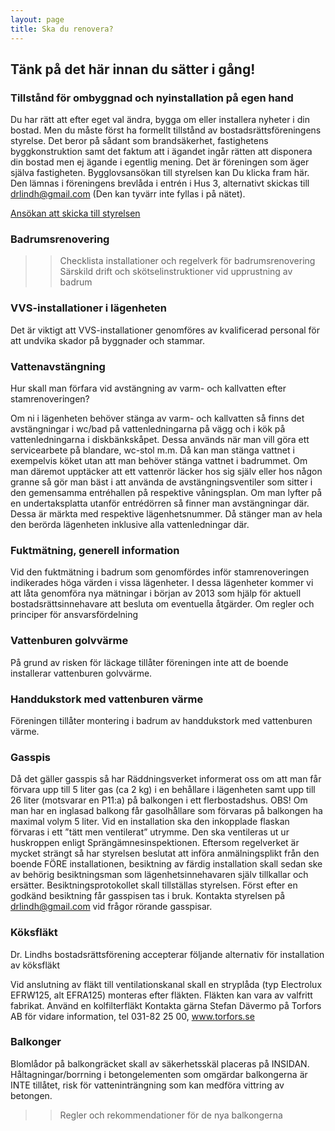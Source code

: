 ```yaml
---
layout: page
title: Ska du renovera?
---
```

## Tänk på det här innan du sätter i gång!

### Tillstånd för ombyggnad och nyinstallation på egen hand
Du har rätt att efter eget val ändra, bygga om eller installera nyheter i din bostad. Men du måste först ha formellt tillstånd av bostadsrättsföreningens styrelse. Det beror på sådant som brandsäkerhet, fastighetens byggkonstruktion samt det faktum att i ägandet ingår rätten att disponera din bostad men ej ägande i egentlig mening. Det är föreningen som äger själva fastigheten.
Bygglovsansökan till styrelsen kan Du klicka fram här. Den lämnas i föreningens brevlåda i entrén i Hus 3, alternativt skickas till drlindh@gmail.com (Den kan tyvärr inte fyllas i på nätet).

[Ansökan att skicka till styrelsen](/assets/img/2013-02-15_bygglov-brf.pdf)

### Badrumsrenovering
>>Checklista installationer och regelverk för badrumsrenovering
>>Särskild drift och skötselinstruktioner vid upprustning av badrum

### VVS-installationer i lägenheten
Det är viktigt att VVS-installationer genomföres av kvalificerad personal för att undvika skador på byggnader och stammar.

### Vattenavstängning
Hur skall man förfara vid avstängning av varm- och kallvatten efter stamrenoveringen?

Om ni i lägenheten behöver stänga av varm- och kallvatten så finns det avstängningar i wc/bad på vattenledningarna på vägg och i kök på vattenledningarna i diskbänkskåpet.
Dessa används när man vill göra ett servicearbete på blandare, wc-stol m.m. Då kan man stänga vattnet i exempelvis köket utan att man behöver stänga vattnet i badrummet.
Om man däremot upptäcker att ett vattenrör läcker hos sig själv eller hos någon granne så gör man bäst i att använda de avstängningsventiler som sitter i den gemensamma entréhallen på respektive våningsplan. Om man lyfter på en undertaksplatta utanför entrédörren så finner man avstängningar där. Dessa är märkta med respektive lägenhetsnummer. Då stänger man av hela den berörda lägenheten inklusive alla vattenledningar där.

### Fuktmätning, generell information
Vid den fuktmätning i badrum som genomfördes inför stamrenoveringen indikerades höga värden i vissa lägenheter. I dessa lägenheter kommer vi att låta genomföra nya mätningar i början av 2013 som hjälp för aktuell bostadsrättsinnehavare att besluta om eventuella åtgärder.
Om regler och principer för ansvarsfördelning

### Vattenburen golvvärme
På grund av risken för läckage tillåter föreningen inte att de boende installerar vattenburen golvvärme.

### Handdukstork med vattenburen värme
Föreningen tillåter montering i badrum av handdukstork med vattenburen värme.

### Gasspis
Då det gäller gasspis så har Räddningsverket informerat oss om att man får förvara upp till 5 liter gas (ca 2 kg) i en behållare i lägenheten samt upp till 26 liter (motsvarar en P11:a) på balkongen i ett flerbostadshus. OBS! Om man har en inglasad balkong får gasolhållare som förvaras på balkongen ha maximal volym 5 liter. Vid en installation ska den inkopplade flaskan förvaras i ett ”tätt men ventilerat” utrymme. Den ska ventileras ut ur huskroppen enligt Sprängämnesinspektionen.
Eftersom regelverket är mycket strängt så har styrelsen beslutat att införa anmälningsplikt från den boende FÖRE installationen, besiktning av färdig installation skall sedan ske av behörig besiktningsman som lägenhetsinnehavaren själv tillkallar och ersätter. Besiktningsprotokollet skall tillställas styrelsen. Först efter en godkänd besiktning får gasspisen tas i bruk. Kontakta styrelsen på drlindh@gmail.com vid frågor rörande gasspisar.

### Köksfläkt
Dr. Lindhs bostadsrättsförening accepterar följande alternativ för installation av köksfläkt

Vid anslutning av fläkt till ventilationskanal skall en stryplåda (typ Electrolux EFRW125, alt EFRA125) monteras efter fläkten. Fläkten kan vara av valfritt fabrikat.
Använd en kolfilterfläkt
Kontakta gärna Stefan Dävermo på Torfors AB för vidare information, tel 031-82 25 00, www.torfors.se

### Balkonger
Blomlådor på balkongräcket skall av säkerhetsskäl placeras på INSIDAN.
Håltagningar/borrning i betongelementen som omgärdar balkongerna är INTE tillåtet, risk för vatteninträngning som kan medföra vittring av betongen.

>>Regler och rekommendationer för de nya balkongerna
